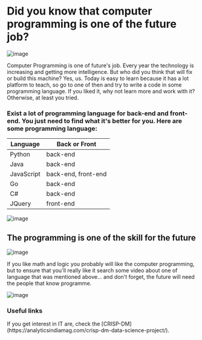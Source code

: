 # Did you know that computer programming is one of the future job? 

![image](https://user-images.githubusercontent.com/94874696/201494620-38c89eac-941d-4b42-99bf-b72752900689.png)


<P> Computer Programming is one of future's job. Every year the technology is increasing and getting more intelligence. But who did you think that will fix or build this machine? Yes, us. Today is easy to learn because it has a lot platform to teach, so go to one of then and try to write a code in some programming language. If you liked it, why not learn more and work with it? Otherwise, at least you tried. 

### Exist a lot of programming language for back-end and front-end. You just need to find what it's better for you. Here are some programming language:
  
Language   | Back or Front
--------- | ------
Python | back-end
Java | back-end
JavaScript | back-end, front-end
Go | back-end
C# | back-end
JQuery| front-end

![image](https://user-images.githubusercontent.com/94874696/201494887-a81b3ad9-3503-4500-a8ee-e3f94d3aef31.png)

##
##
## The programming is one of the skill for the future
![image](https://user-images.githubusercontent.com/94874696/201496225-2670833e-eb95-4996-9962-7d32257c79f2.png)

<p> If you like math and logic you probably will like the computer programming, but to ensure that you'll really like it search some video about one of language that was mentioned above... and don't forget, the future will need the people that know programme.

![image](https://user-images.githubusercontent.com/94874696/201496366-0ecc1def-d4dc-4d1e-adc7-e11bd796e402.png)

### Useful links 
<p> If you get interest in IT are, check the [CRISP-DM](https://analyticsindiamag.com/crisp-dm-data-science-project/).
